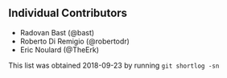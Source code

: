 ## Individual Contributors

- Radovan Bast (@bast)
- Roberto Di Remigio (@robertodr)
- Eric Noulard (@TheErk)

This list was obtained 2018-09-23 by running `git shortlog -sn`
